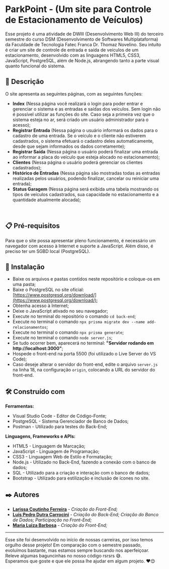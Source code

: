 # ParkPoint - (Um site para Controle de Estacionamento de Veículos)

Esse projeto é uma atividade de DWIII (Desenvolvimento Web III) do terceiro semestre do curso DSM (Desenvolvimento de Softwares Multiplataforma) da Faculdade de Tecnologia Fatec Franca Dr. Thomaz Novelino. Seu intuito é criar um site de controle de entrada e saída de veículos de um estacionamento, desenvolvido com as linguagens HTML5, CSS3, JavaScript, PostgreSQL, além de Node.js, abrangendo tanto a parte visual quanto funcional do sistema.

## 📄 Descrição

O site apresenta as seguintes páginas, com as seguintes funções:

* **Index** (Nessa página você realizará o login para poder entrar e gerenciar o sistema e as entradas e saídas dos veículos. Sem login não é possível utilizar as funções do site. Caso seja a primeira vez que o sistema esteja no ar, será criado um usuário administrador para o acesso);
* **Registrar Entrada** (Nessa página o usuário informará os dados para o cadastro de uma entrada. Se o veículo e o cliente não estiverem cadastrados, o sistema efetuará o cadastro deles automaticamente, desde que sejam informados os dados corretamente);
* **Registrar Saída** (Nessa página o usuário poderá finalizar uma entrada ao informar a placa do veículo que esteja alocado no estacionamento);
* **Clientes** (Nessa página o usuário poderá gerenciar os clientes cadastrados);
* **Histórico de Entradas** (Nessa página são mostradas todas as entradas realizadas pelos usuários, podendo finalizar, cancelar ou reiniciar uma entrada);
* **Status Garagem** (Nessa página será exibida uma tabela mostrando os tipos de veículos cadastrados, sua capacidade no estacionamento e a quantidade atualmente alocada);

<br>

## 📋 Pré-requisitos

Para que o site possa apresentar pleno funcionamento, é necessário um navegador com acesso à Internet e suporte a JavaScript. Além disso, é preciso ter um SGBD local (PostgreSQL).

## 🔧 Instalação

* Baixe os arquivos e pastas contidos neste repositório e coloque-os em uma pasta;
* Baixe o PostgreSQL no site oficial: [https://www.postgresql.org/download/](https://www.postgresql.org/download/);
* Obtenha acesso à Internet;
* Deixe o JavaScript ativado no seu navegador;
* Execute no terminal do repositório o comando `cd back-end`;
* Execute no terminal o comando `npx prisma migrate dev --name add-relacionamentos`;
* Execute no terminal o comando `npx prisma generate`;
* Execute no terminal o comando `node server.js`;
* Se tudo ocorrer bem, aparecerá no terminal: **"Servidor rodando em http://localhost:3000"**;
* Hospede o front-end na porta 5500 (foi utilizado o Live Server do VS Code);
* Caso deseje alterar o servidor do front-end, edite o arquivo `server.js` na linha 18, na configuração `origin`, colocando a URL do servidor do front-end.

## 🛠️ Construído com

**Ferramentas:**
* Visual Studio Code - Editor de Código-Fonte;
* PostgreSQL - Sistema Gerenciador de Banco de Dados;
* Postman - Utilizado para testes do Back-End;

**Linguagens, Frameworks e APIs:**
* HTML5 - Linguagem de Marcação;
* JavaScript - Linguagem de Programação;
* CSS3 - Linguagem Web de Estilo e Formatação;
* Node.js - Utilizado no Back-End, fazendo a conexão com o banco de dados;
* SQL - Utilizado para a criação e interação com o banco de dados;
* Bootstrap - Utilizado para estilização e inclusão de ícones no site.

## ✒️ Autores

* **[Larissa Coutinho Ferreira](https://github.com/LarissaCoutinhoo)** - *Criação do Front-End;*
* **[Luís Pedro Dutra Carrocini](https://github.com/luis-pedro-dutra-carrocini)** - *Criação do Back-End; Criação do Banco de Dados; Participação no Front-End;*
* **[Maria Luiza Barbosa](https://github.com/mluizabss)** - *Criação do Front-End;*

---

Esse site foi desenvolvido no início de nossas carreiras, por isso temos orgulho desse projeto! Em comparação com o semestre passado, evoluímos bastante, mas estamos sempre buscando nos aperfeiçoar.  
Releve algumas baguncinhas no nosso código rsrsrs 😅.  
Esperamos que goste e que ele possa lhe ajudar em algum projeto. ❤️😊
